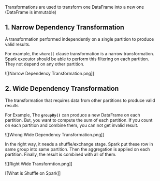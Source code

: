 Transformations are used to  transform one DataFrame into a new one (DataFrame is immutable) 

## 1. Narrow Dependency Transformation

A transformation performed independently on a single partition to produce valid results.

For example, the <code>where()</code> clause transformation is a narrow transformation. Spark executor should be able to perform this filtering on each partition. They not depend on  any other partition.

![[Narrow Dependency Transformation.png]]

## 2. Wide Dependency Transformation

The transformation that requires data from other partitions to produce valid results

For Example, The **<code>groupBy()</code>** can produce a new DataFrame on each partition. But, you want to compute the sum of each partition. If you count on each partition and combine them, you can not get invalid result.

![[Wrong Wide Dependency Transformation.png]]

In the right way, it needs a shuffle/exchange stage. Spark put these row in same group into same partition. Then the aggregation is applied on each partition. Finally, the result is combined with all of them.

![[Right Wide Transformtion.png]]

[[What is Shuffle on Spark]]
